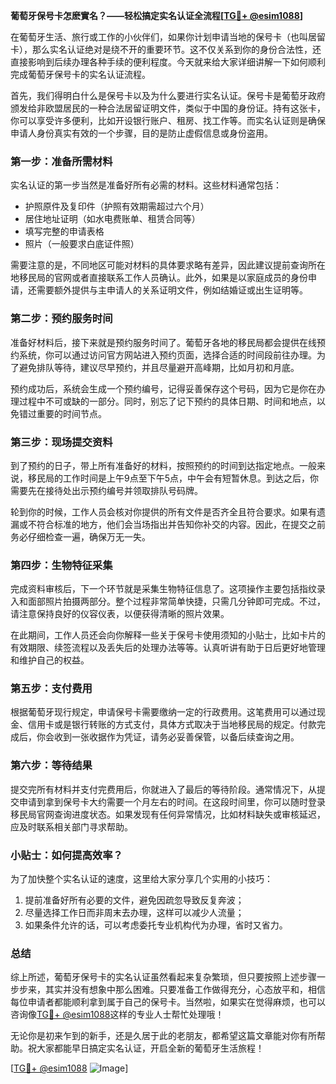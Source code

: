 **葡萄牙保号卡怎麽實名？——轻松搞定实名认证全流程[[TG💪+ @esim1088](https://t.me/s/esim1088)]**

在葡萄牙生活、旅行或工作的小伙伴们，如果你计划申请当地的保号卡（也叫居留卡），那么实名认证绝对是绕不开的重要环节。这不仅关系到你的身份合法性，还直接影响到后续办理各种手续的便利程度。今天就来给大家详细讲解一下如何顺利完成葡萄牙保号卡的实名认证流程。

首先，我们得明白什么是保号卡以及为什么要进行实名认证。保号卡是葡萄牙政府颁发给非欧盟居民的一种合法居留证明文件，类似于中国的身份证。持有这张卡，你可以享受许多便利，比如开设银行账户、租房、找工作等。而实名认证则是确保申请人身份真实有效的一个步骤，目的是防止虚假信息或身份盗用。

### **第一步：准备所需材料**
实名认证的第一步当然是准备好所有必需的材料。这些材料通常包括：
- 护照原件及复印件（护照有效期需超过六个月）
- 居住地址证明（如水电费账单、租赁合同等）
- 填写完整的申请表格
- 照片（一般要求白底证件照）

需要注意的是，不同地区可能对材料的具体要求略有差异，因此建议提前查询所在地移民局的官网或者直接联系工作人员确认。此外，如果是以家庭成员的身份申请，还需要额外提供与主申请人的关系证明文件，例如结婚证或出生证明等。

### **第二步：预约服务时间**
准备好材料后，接下来就是预约服务时间了。葡萄牙各地的移民局都会提供在线预约系统，你可以通过访问官方网站进入预约页面，选择合适的时间段前往办理。为了避免排队等待，建议尽早预约，并且尽量避开高峰期，比如月初和月底。

预约成功后，系统会生成一个预约编号，记得妥善保存这个号码，因为它是你在办理过程中不可或缺的一部分。同时，别忘了记下预约的具体日期、时间和地点，以免错过重要的时间节点。

### **第三步：现场提交资料**
到了预约的日子，带上所有准备好的材料，按照预约的时间到达指定地点。一般来说，移民局的工作时间是上午9点至下午5点，中午会有短暂休息。到达之后，你需要先在接待处出示预约编号并领取排队号码牌。

轮到你的时候，工作人员会核对你提供的所有文件是否齐全且符合要求。如果有遗漏或不符合标准的地方，他们会当场指出并告知你补交的内容。因此，在提交之前务必仔细检查一遍，确保万无一失。

### **第四步：生物特征采集**
完成资料审核后，下一个环节就是采集生物特征信息了。这项操作主要包括指纹录入和面部照片拍摄两部分。整个过程非常简单快捷，只需几分钟即可完成。不过，请注意保持良好的仪容仪表，以便获得清晰的照片效果。

在此期间，工作人员还会向你解释一些关于保号卡使用须知的小贴士，比如卡片的有效期限、续签流程以及丢失后的处理办法等等。认真听讲有助于日后更好地管理和维护自己的权益。

### **第五步：支付费用**
根据葡萄牙现行规定，申请保号卡需要缴纳一定的行政费用。这笔费用可以通过现金、信用卡或是银行转账的方式支付，具体方式取决于当地移民局的规定。付款完成后，你会收到一张收据作为凭证，请务必妥善保管，以备后续查询之用。

### **第六步：等待结果**
提交完所有材料并支付完费用后，你就进入了最后的等待阶段。通常情况下，从提交申请到拿到保号卡大约需要一个月左右的时间。在这段时间里，你可以随时登录移民局官网查询进度状态。如果发现有任何异常情况，比如材料缺失或审核延迟，应及时联系相关部门寻求帮助。

### **小贴士：如何提高效率？**
为了加快整个实名认证的速度，这里给大家分享几个实用的小技巧：
1. 提前准备好所有必要的文件，避免因疏忽导致反复奔波；
2. 尽量选择工作日而非周末去办理，这样可以减少人流量；
3. 如果条件允许的话，可以考虑委托专业机构代为办理，省时又省力。

### **总结**
综上所述，葡萄牙保号卡的实名认证虽然看起来复杂繁琐，但只要按照上述步骤一步步来，其实并没有想象中那么困难。只要准备工作做得充分，心态放平和，相信每位申请者都能顺利拿到属于自己的保号卡。当然啦，如果实在觉得麻烦，也可以咨询像[TG💪+ @esim1088](https://t.me/s/esim1088)这样的专业人士帮忙处理哦！

无论你是初来乍到的新手，还是久居于此的老朋友，都希望这篇文章能对你有所帮助。祝大家都能早日搞定实名认证，开启全新的葡萄牙生活旅程！

[[TG💪+ @esim1088](https://t.me/s/esim1088) ![Image](https://i.postimg.cc/4NQfJmqS/Snipaste-2025-05-13-00-14-12.png)]